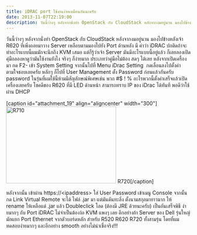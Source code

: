 ```yaml
---
title: iDRAC port ใช้งานง่ายเหมือนกันนะครับ
date: 2013-11-07T22:19:00
description: วันนี้ว่างๆ หลังจากนั่งทำ OpenStack กับ CloudStack หลังจากงมอยู่นาน มองไปข้างหลังเจ้า R620 ที่เพิ่งถอยมาวาง Server เหลือบตามมองไปยัง Port ด้านหลัง มี คำว่า iDRAC ปกติดถ้าจะทำอะไรแบบนี้ผมมักจะนึกถึง KV
---
```


วันนี้ว่างๆ หลังจากนั่งทำ OpenStack กับ CloudStack หลังจากงมอยู่นาน มองไปข้างหลังเจ้า R620 ที่เพิ่งถอยมาวาง Server เหลือบตามมองไปยัง Port ด้านหลัง มี คำว่า iDRAC ปกติดถ้าจะทำอะไรแบบนี้ผมมักจะนึกถึง KVM เสมอ แต่ก็รู้ว่าเจ้า Server มันมีอะไรแบบนี้อยู่แล้ว ก็เลยลองเปิดคุ๋มือลองหาดูว่ามันใช้งานยังไง จริงๆ ก็ง่ายมาก ประเภทว่าคู่มือไม่ต้อง สดๆ ได้เลย หลังจากเปิดเครื่องมา กด F2- เข้า System Setting จากนั้นไปที่ Menu iDrac Setting  กดเลื่อนลงไปตั้งค่า ตามใจชอบเลยครับ หลักๆ ก็ไปที่ User Management ตั้ง Password ก่อนแล้วกันครับ password ในรุ่นที่ผมใช้นี้ห้ามมีสัญลักษณ์พิเศษเช่น พวก #$ ! % อะไรพวกนี้ตั้งค่าเสร็จแล้วเปิดเครื่องเลยครับ โชคดีของ R620 ที่มี LED ด้านหน้า สามารถทราบ IP ของ iDrac ได้ทันที พอดีว่าใช้ผ่าน DHCP

[caption id="attachment_19" align="aligncenter" width="300"]<a href="http://www.greanapp.com/wp-content/uploads/2013/11/LCD_CMYK.jpg"><img class="size-medium wp-image-19" alt="R710" src="http://www.greanapp.com/wp-content/uploads/2013/11/LCD_CMYK-300x210.jpg" width="300" height="210" /></a> R720[/caption]

หลังจากนั้น เข้าผ่าน https://&lt;ipaddress&gt; ใส่ User Password เข้าเมนู Console จากนั้น กด Link Virtual Remote จะได้ ไฟล์ .jar มา แต่มันดันทะลึ่ง ตั้งนามสกุลมายาวมาก ให้ rename ให้เหลือแต่ .jar แล้ว Doubleclick โลด (ต้องมี JRE ด้วยนะครับ) เป็นอันเสร็จพิธี ง่ายมากๆ กับ Port iDRAC ไม่จำเป็นต้องง้อ KVM แพงๆ เลย อีกอย่างถ้า Server ของ Dell รุ่นใหญ่ มักแยก Port Ethernet จากตัวบอร์ดหลัก สำหรับ R520 R620 R720 ทั้งสามรุ่น โดยที่ผมทดสอบง่ายมากๆ และอีกอย่าง smooth อย่างไม่น่าเชื่อจริง!!!

